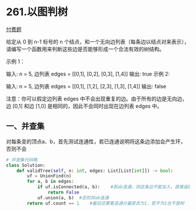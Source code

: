 # 261.以图判树

[付费题](https://leetcode-cn.com/problems/graph-valid-tree/)

给定从 0 到 n-1 标号的 n 个结点，和一个无向边列表（每条边以结点对来表示），请编写一个函数用来判断这些边是否能够形成一个合法有效的树结构。

示例 1：

输入: n = 5, 边列表 edges = [[0,1], [0,2], [0,3], [1,4]]
输出: true
示例 2:

输入: n = 5, 边列表 edges = [[0,1], [1,2], [2,3], [1,3], [1,4]]
输出: false

注意：你可以假定边列表 edges 中不会出现重复的边。由于所有的边是无向边，边 [0,1] 和边 [1,0] 是相同的，因此不会同时出现在边列表 edges 中。


## 一、并查集

对每条变的顶点a、b，首先测试连通性，若已连通说明将这条边添加会产生环，否则不会

```python
# 并查集代码略
class Solution:
    def validTree(self, n: int, edges: List[List[int]]) -> bool:
        uf = UnionFind(n)
        for a, b in edges:
            if uf.isConnected(a, b):	#若ab连通，则这条边不能加入，直接返回
                return False
            uf.union(a, b)	#否则将ab连通
        return uf.count == 1	#最后还要看连通分量是否为1，若不为1也不是树
```

